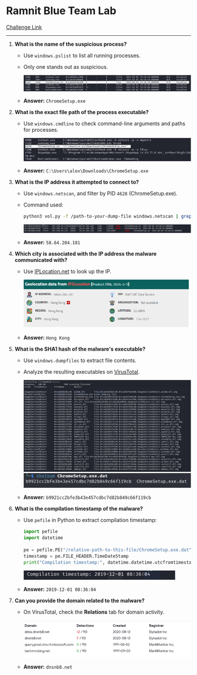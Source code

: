 # Ramnit Blue Team Lab

[Challenge Link](https://cyberdefenders.org/blueteam-ctf-challenges/ramnit/)

---

1. **What is the name of the suspicious process?**  
   - Use `windows.pslist` to list all running processes.  
   - Only one stands out as suspicious.  
     
     ![Process List](./img/Ramnit-1-1.png)  
   
   - **Answer:** `ChromeSetup.exe`

2. **What is the exact file path of the process executable?**  
   - Use `windows.cmdline` to check command-line arguments and paths for processes.  
     
     ![Command Line](./img/Ramnit-2-1.png)  
   
   - **Answer:** `C:\Users\alex\Downloads\ChromeSetup.exe`

3. **What is the IP address it attempted to connect to?**  
   - Use `windows.netscan`, and filter by PID `4628` (ChromeSetup.exe).  
   - Command used:  
     ```bash
     python3 vol.py -f /path-to-your-dump-file windows.netscan | grep -i 4628
     ```  
     
     ![NetScan](./img/Ramnit-3-1.png)  
   
   - **Answer:** `58.64.204.181`

4. **Which city is associated with the IP address the malware communicated with?**  
   - Use [IPLocation.net](https://www.iplocation.net/ip-lookup) to look up the IP.  
     
     ![Geolocation](./img/Ramnit-4-1.png)  
   
   - **Answer:** `Hong Kong`

5. **What is the SHA1 hash of the malware's executable?**  
   - Use `windows.dumpfiles` to extract file contents.  
   - Analyze the resulting executables on [VirusTotal](https://www.virustotal.com/).  
     
     ![Dump Files](./img/Ramnit-5-1.png)  
     ![VirusTotal Result](./img/Ramnit-5-5.png)  
   
   - **Answer:** `b9921cc2bfe3b43e457cdbc7d82b849c66f119cb`

6. **What is the compilation timestamp of the malware?**  
   - Use `pefile` in Python to extract compilation timestamp:
     ```python
     import pefile
     import datetime
     
     pe = pefile.PE("/relative-path-to-this-file/ChromeSetup.exe.dat")
     timestamp = pe.FILE_HEADER.TimeDateStamp
     print("Compilation timestamp:", datetime.datetime.utcfromtimestamp(timestamp))
     ```  
     
     ![Compilation Time](./img/Ramnit-6-1.png)  
   
   - **Answer:** `2019-12-01 08:36:04`

7. **Can you provide the domain related to the malware?**  
   - On VirusTotal, check the **Relations** tab for domain activity.  
     
     ![Related Domain](./img/Ramnit-7-1.png)  
   
   - **Answer:** `dnsnb8.net`